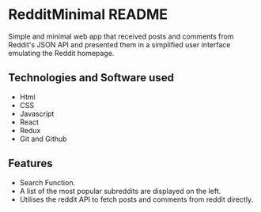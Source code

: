 # RedditMinimal README

Simple and minimal web app that received posts and comments from Reddit's JSON API and presented them in a simplified user interface emulating the Reddit homepage. 

## Technologies and Software used

* Html
* CSS
* Javascript
* React
* Redux
* Git and Github

## Features

* Search Function.
* A list of the most popular subreddits are displayed on the left.
* Utilises the reddit API to fetch posts and comments from reddit directly.


